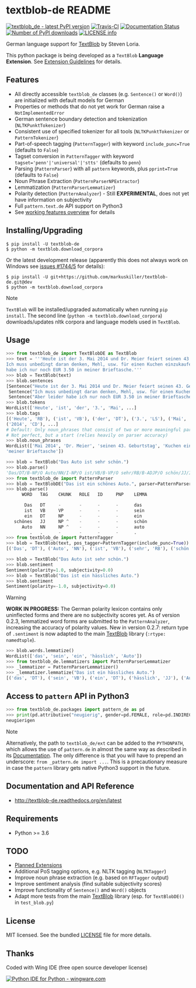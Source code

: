 textblob-de README
==================

[![textblob\_de - latest PyPI version](https://img.shields.io/pypi/v/textblob-de.svg)](https://pypi.python.org/pypi/textblob-de/)
[![Travis-CI](https://travis-ci.com/markuskiller/textblob-de.png?branch=dev)](https://travis-ci.com/markuskiller/textblob-de)
[![Documentation Status](https://readthedocs.org/projects/textblob-de/badge/?version=latest)](http://textblob-de.readthedocs.org/en/latest/)
[![Number of PyPI downloads](https://img.shields.io/pypi/dm/textblob-de.svg)](https://pypi.python.org/pypi/textblob-de/)
[![LICENSE info](https://img.shields.io/github/license/markuskiller/textblob-de.svg)](http://choosealicense.com/licenses/mit/)

German language support for
[TextBlob](http://textblob.readthedocs.org/en/dev/) by Steven Loria.

This python package is being developed as a `TextBlob` **Language
Extension**. See [Extension
Guidelines](https://textblob.readthedocs.org/en/dev/contributing.html)
for details.

Features
--------

-   All directly accessible `textblob_de` classes (e.g. `Sentence()` or
    `Word()`) are initialized with default models for German
-   Properties or methods that do not yet work for German raise a
    `NotImplementedError`
-   German sentence boundary detection and tokenization
    (`NLTKPunktTokenizer`)
-   Consistent use of specified tokenizer for all tools
    (`NLTKPunktTokenizer` or `PatternTokenizer`)
-   Part-of-speech tagging (`PatternTagger`) with keyword
    `include_punc=True` (defaults to `False`)
-   Tagset conversion in `PatternTagger` with keyword
    `tagset='penn'|'universal'|'stts'` (defaults to `penn`)
-   Parsing (`PatternParser`) with all `pattern` keywords, plus
    `pprint=True` (defaults to `False`)
-   Noun Phrase Extraction (`PatternParserNPExtractor`)
-   Lemmatization (`PatternParserLemmatizer`)
-   Polarity detection (`PatternAnalyzer`) - Still **EXPERIMENTAL**,
    does not yet have information on subjectivity
-   Full `pattern.text.de` API support on Python3
-   See [working features
    overview](http://langui.ch/nlp/python/textblob-de-dev/) for details

Installing/Upgrading
--------------------

    $ pip install -U textblob-de
    $ python -m textblob.download_corpora

Or the latest development release (apparently this does not always work
on Windows see [issues \#1744/5](https://github.com/pypa/pip/pull/1745)
for details):

    $ pip install -U git+https://github.com/markuskiller/textblob-de.git@dev
    $ python -m textblob.download_corpora

Note

`TextBlob` will be installed/upgraded automatically when running
`pip install`. The second line (`python -m textblob.download_corpora`)
downloads/updates nltk corpora and language models used in `TextBlob`.

Usage
-----

``` python
>>> from textblob_de import TextBlobDE as TextBlob
>>> text = '''Heute ist der 3. Mai 2014 und Dr. Meier feiert seinen 43. Geburtstag. 
Ich muss unbedingt daran denken, Mehl, usw. für einen Kuchen einzukaufen. Aber leider 
habe ich nur noch EUR 3.50 in meiner Brieftasche.'''
>>> blob = TextBlob(text)
>>> blob.sentences
[Sentence("Heute ist der 3. Mai 2014 und Dr. Meier feiert seinen 43. Geburtstag."),
 Sentence("Ich muss unbedingt daran denken, Mehl, usw. für einen Kuchen einzukaufen."),
 Sentence("Aber leider habe ich nur noch EUR 3.50 in meiner Brieftasche.")]
>>> blob.tokens
WordList(['Heute', 'ist', 'der', '3.', 'Mai', ...]
>>> blob.tags
[('Heute', 'RB'), ('ist', 'VB'), ('der', 'DT'), ('3.', 'LS'), ('Mai', 'NN'), 
('2014', 'CD'), ...]
# Default: Only noun_phrases that consist of two or more meaningful parts are displayed.
# Not perfect, but a start (relies heavily on parser accuracy)
>>> blob.noun_phrases
WordList(['Mai 2014', 'Dr. Meier', 'seinen 43. Geburtstag', 'Kuchen einzukaufen', 
'meiner Brieftasche'])
```

``` python
>>> blob = TextBlob("Das Auto ist sehr schön.")
>>> blob.parse()
'Das/DT/B-NP/O Auto/NN/I-NP/O ist/VB/B-VP/O sehr/RB/B-ADJP/O schön/JJ/I-ADJP/O'
>>> from textblob_de import PatternParser
>>> blob = TextBlobDE("Das ist ein schönes Auto.", parser=PatternParser(pprint=True, lemmata=True))
>>> blob.parse()
      WORD   TAG    CHUNK   ROLE   ID     PNP    LEMMA   

       Das   DT     -       -      -      -      das     
       ist   VB     VP      -      -      -      sein    
       ein   DT     NP      -      -      -      ein     
   schönes   JJ     NP ^    -      -      -      schön   
      Auto   NN     NP ^    -      -      -      auto    
         .   .      -       -      -      -      .       
>>> from textblob_de import PatternTagger
>>> blob = TextBlob(text, pos_tagger=PatternTagger(include_punc=True))
[('Das', 'DT'), ('Auto', 'NN'), ('ist', 'VB'), ('sehr', 'RB'), ('schön', 'JJ'), ('.', '.')]
```

``` python
>>> blob = TextBlob("Das Auto ist sehr schön.")
>>> blob.sentiment
Sentiment(polarity=1.0, subjectivity=0.0)
>>> blob = TextBlob("Das ist ein hässliches Auto.")     
>>> blob.sentiment
Sentiment(polarity=-1.0, subjectivity=0.0)
```

Warning

**WORK IN PROGRESS:** The German polarity lexicon contains only
uninflected forms and there are no subjectivity scores yet. As of
version 0.2.3, lemmatized word forms are submitted to the
`PatternAnalyzer`, increasing the accuracy of polarity values. New in
version 0.2.7: return type of `.sentiment` is now adapted to the main
[TextBlob](http://textblob.readthedocs.org/en/dev/) library
(`:rtype: namedtuple`).

``` python
>>> blob.words.lemmatize()
WordList(['das', 'sein', 'ein', 'hässlich', 'Auto'])
>>> from textblob_de.lemmatizers import PatternParserLemmatizer
>>> _lemmatizer = PatternParserLemmatizer()
>>> _lemmatizer.lemmatize("Das ist ein hässliches Auto.")
[('das', 'DT'), ('sein', 'VB'), ('ein', 'DT'), ('hässlich', 'JJ'), ('Auto', 'NN')]
```

Access to `pattern` API in Python3
----------------------------------

``` python
>>> from textblob_de.packages import pattern_de as pd
>>> print(pd.attributive("neugierig", gender=pd.FEMALE, role=pd.INDIRECT, article="die"))
neugierigen
```

Note

Alternatively, the path to `textblob_de/ext` can be added to the
`PYTHONPATH`, which allows the use of `pattern.de` in almost the same
way as described in its
[Documentation](http://www.clips.ua.ac.be/pages/pattern-de). The only
difference is that you will have to prepend an underscore:
`from _pattern.de import ...`. This is a precautionary measure in case
the `pattern` library gets native Python3 support in the future.

Documentation and API Reference
-------------------------------

-   <http://textblob-de.readthedocs.org/en/latest>

Requirements
------------

-   Python &gt;= 3.6

TODO
----

-   [Planned
    Extensions](http://textblob-de.readthedocs.org/en/latest/extensions.html)
-   Additional PoS tagging options, e.g. NLTK tagging (`NLTKTagger`)
-   Improve noun phrase extraction (e.g. based on `RFTagger` output)
-   Improve sentiment analysis (find suitable subjectivity scores)
-   Improve functionality of `Sentence()` and `Word()` objects
-   Adapt more tests from the main
    [TextBlob](http://textblob.readthedocs.org/en/dev/) library (esp.
    for `TextBlobDE()` in `test_blob.py`)

License
-------

MIT licensed. See the bundled
[LICENSE](https://github.com/markuskiller/textblob-de/blob/master/LICENSE)
file for more details.

Thanks
------

Coded with Wing IDE (free open source developer license)

[![Python IDE for Python - wingware.com](https://wingware.com/images/wingware-logo-180x58.png)](https://wingware.com/store/free)
